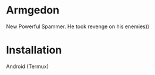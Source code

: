 # Armgedon 
New Powerful Spammer. He took revenge on his enemies))
# Installation 
Android (Termux)
 
